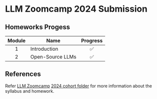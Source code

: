 # LLM Zoomcamp 2024 Submission

## Homeworks Progess
| Module | Name  | Progress |
| :---: | ------------- | :---: |
|1| Introduction | ✅ |
|2| Open-Source LLMs | ✅ |



## References
Refer [LLM Zoomcamp](https://github.com/DataTalksClub/llm-zoomcamp) [2024 cohort folder](https://github.com/DataTalksClub/llm-zoomcamp/tree/main/cohorts/2024) for more information about the syllabus and homework.
